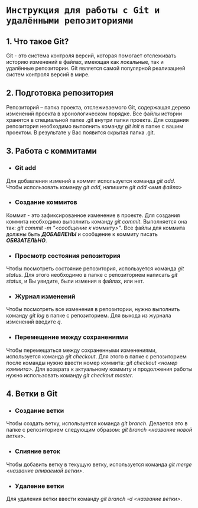 # `Инструкция для работы с Git и удалёнными репозиториями`
## 1. Что такое Git?
Git - это система контроля версий, которая помогает отслеживать историю изменений в файлах, имеющая как локальные, так и удалённые репозитории. Git является самой популярной реализацией систем контроля версий в мире.
## 2. Подготовка репозитория
Репозиторий – папка проекта, отслеживаемого Git, содержащая дерево изменений проекта в хронологическом порядке. Все файлы истории хранятся в специальной папке .git внутри папки проекта. Для создания репозитория необходимо выполнить команду *git init*  в папке с вашим проектом. В результате у Вас появится скрытая папка .git.
## 3. Работа с коммитами
* ### Git add
Для добавления измений в коммит используется команда *git add*. Чтобы использовать команду *git add*, напишите *git add <имя файла>*
* ### Создание коммитов
Коммит - это зафиксированное изменение в проекте. Для создания коммита необходимо выполнить команду *git commit*. Выполняется она так: *git commit -m "<сообщение к коммиту>"*. Все файлы для коммита должны быть ***ДОБАВЛЕНЫ*** и сообщение к коммиту писать ***ОБЯЗАТЕЛЬНО***.
* ### Просмотр состояния репозитория
Чтобы посмотреть состояние репозитория, используется команда *git status*. Для этого необходимо в папке с репозиторием написать *git status*, и Вы увидите, были измения в файлах, или нет.
* ### Журнал изменений
Чтобы посмотреть все изменения в репозитории, нужно выполнить команду *git log* в папке с репозиторием. Для выхода из журнала изменений введите *q*.
* ### Перемещение между сохранениями
Чтобы перемещаться между сохраненными изменениями, используется команда *git checkout*. Для этого в папке с репозиторием после  команды нужно ввести номер коммита: *git checkout <номер коммита>*. Для возврата к актуальному коммиту и продолжения работы нужно использовать команду *git checkout master*.
## 4. Ветки в Git
* ### Создание ветки
Чтобы создать ветку, используется команда *git branch*. Делается это в папке с репозиторием следующим образом: *git branch <название новой ветки>*.
* ### Слияние веток
Чтобы добавить ветку в текущую ветку, используется команда *git merge <название вливаемой ветки>*.
* ### Удаление ветки
Для удаления ветки ввести команду *git branch -d <название ветки>*.